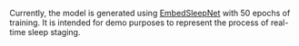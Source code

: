 Currently, the model is generated using [EmbedSleepNet](https://github.com/supermina999/EmbedSleepNet)
with 50 epochs of training. It is intended for demo purposes to represent the process of real-time sleep staging.
